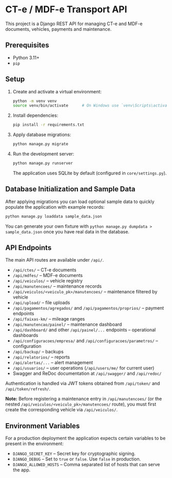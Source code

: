 # CT-e / MDF-e Transport API

This project is a Django REST API for managing CT-e and MDF-e documents, vehicles, payments and maintenance.

## Prerequisites

- Python 3.11+
- `pip`

## Setup

1. Create and activate a virtual environment:
   ```bash
   python -m venv venv
   source venv/bin/activate      # On Windows use `venv\Scripts\activate`
   ```
2. Install dependencies:
   ```bash
   pip install -r requirements.txt
   ```
3. Apply database migrations:
   ```bash
   python manage.py migrate
   ```
4. Run the development server:
   ```bash
   python manage.py runserver
   ```
   The application uses SQLite by default (configured in `core/settings.py`).

## Database Initialization and Sample Data

After applying migrations you can load optional sample data to quickly populate
the application with example records:

```bash
python manage.py loaddata sample_data.json
```

You can generate your own fixture with `python manage.py dumpdata > sample_data.json`
once you have real data in the database.

## API Endpoints

The main API routes are available under `/api/`.

- `/api/ctes/` – CT-e documents
- `/api/mdfes/` – MDF-e documents
- `/api/veiculos/` – vehicle registry
- `/api/manutencoes/` – maintenance records
- `/api/veiculos/<veiculo_pk>/manutencoes/` – maintenance filtered by vehicle
- `/api/upload/` – file uploads
- `/api/pagamentos/agregados/` and `/api/pagamentos/proprios/` – payment endpoints
- `/api/faixas-km/` – mileage ranges
- `/api/manutencao/painel/` – maintenance dashboard
- `/api/dashboard/` and other `/api/painel/...` endpoints – operational dashboards
- `/api/configuracoes/empresa/` and `/api/configuracoes/parametros/` – configuration
- `/api/backup/` – backups
- `/api/relatorios/` – reports
- `/api/alertas/...` – alert management
- `/api/usuarios/` – user operations (`/api/users/me/` for current user)
- Swagger and ReDoc documentation at `/api/swagger/` and `/api/redoc/`

Authentication is handled via JWT tokens obtained from `/api/token/` and `/api/token/refresh/`.

**Note:** Before registering a maintenance entry in `/api/manutencoes/` (or the nested `/api/veiculos/<veiculo_pk>/manutencoes/` route), you must first create the corresponding vehicle via `/api/veiculos/`.

## Environment Variables

For a production deployment the application expects certain variables to be present in the environment:

- `DJANGO_SECRET_KEY` – Secret key for cryptographic signing.
- `DJANGO_DEBUG` – Set to `true` or `false`. Use `false` in production.
- `DJANGO_ALLOWED_HOSTS` – Comma separated list of hosts that can serve the app.
